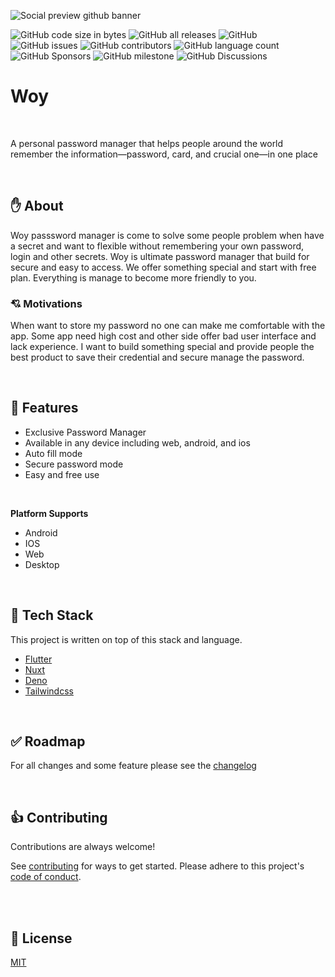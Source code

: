 ![Social preview github banner](https://github.com/sonibble/woy/assets/54091887/693c26db-b800-4d68-b776-a9c36d4d626c)

![GitHub code size in bytes](https://img.shields.io/github/languages/code-size/sonibble/woy?color=green&label=Size&logo=leaflet&logoColor=white)
![GitHub all releases](https://img.shields.io/github/downloads/sonibble/woy/total?label=Downloads&logo=adonisjs)
![GitHub](https://img.shields.io/github/license/sonibble/woy)
![GitHub issues](https://img.shields.io/github/issues/sonibble/woy)
![GitHub contributors](https://img.shields.io/github/contributors/sonibble/woy)
![GitHub language count](https://img.shields.io/github/languages/count/sonibble/woy)
![GitHub Sponsors](https://img.shields.io/github/sponsors/nyomansunima)
![GitHub milestone](https://img.shields.io/github/milestones/issues-open/sonibble/woy/1)
![GitHub Discussions](https://img.shields.io/github/discussions/sonibble/woy)


# Woy

<br/>

A personal password manager that helps people around the world remember the information—password, card, and crucial one—in one place

<br/>

## ✋ About
Woy passsword manager is come to solve some people problem when have a secret and want to flexible without remembering your own password, login and other secrets. Woy is ultimate password manager that build for secure and easy to access. We offer something special and start with free plan. Everything is manage to become more friendly to you.

### 💘 Motivations
When want to store my password no one can make me comfortable with the app. Some app need high cost and other side offer bad user interface and lack experience. I want to build something special and provide people the best product to save their credential and secure manage the password.

<br/>

## 🎉 Features
- Exclusive Password Manager
- Available in any device including web, android, and ios
- Auto fill mode
- Secure password mode
- Easy and free use

<br/>


**Platform Supports**

- Android
- IOS
- Web
- Desktop

<br/>

## 🚜 Tech Stack

This project is written on top of this stack and language.

- [Flutter](https://flutter.dev)
- [Nuxt](https://nuxt.com)
- [Deno](https://deno.com)
- [Tailwindcss](https://tailwindcss.com)

<br/>

## ✅ Roadmap

For all changes and some feature please see the [changelog](./CHANGELOG.md)

<br/>

## 👍 Contributing

Contributions are always welcome!

See [contributing](CONTRIBUTING.md) for ways to get started.
Please adhere to this project's [code of conduct](CODE_OF_CONDUCT.md).

<br/>
<br/>

## 🪪 License

[MIT](https://choosealicense.com/licenses/mit/)
